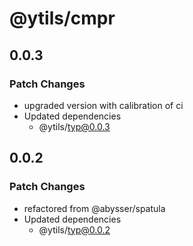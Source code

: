 # @ytils/cmpr

## 0.0.3

### Patch Changes

-   upgraded version with calibration of ci
-   Updated dependencies
    -   @ytils/typ@0.0.3

## 0.0.2

### Patch Changes

-   refactored from @abysser/spatula
-   Updated dependencies
    -   @ytils/typ@0.0.2
